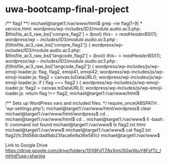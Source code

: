 # uwa-bootcamp-final-project
/** flag1  **/
michael@target1:/var/www/html$ grep -rie flag[1-9] *
service.html:                   <!-- flag1{b9bbcb33e11b80be759c4e844862482d} -->
wordpress/wp-includes/ID3/module.audio.ac3.php:                 $thisfile_ac3_raw_bsi['compre_flag2'] = (bool) $this->readHeaderBSI(1);
wordpress/wp-includes/ID3/module.audio.ac3.php:                 if ($thisfile_ac3_raw_bsi['compre_flag2']) {
wordpress/wp-includes/ID3/module.audio.ac3.php:                 $thisfile_ac3_raw_bsi['langcode_flag2'] = (bool) $this->readHeaderBSI(1);
wordpress/wp-includes/ID3/module.audio.ac3.php:                 if ($thisfile_ac3_raw_bsi['langcode_flag2']) {
wordpress/wp-includes/js/wp-emoji-loader.js:                    flag, flag2, emoji41, emoji42;
wordpress/wp-includes/js/wp-emoji-loader.js:                            flag2 = canvas.toDataURL();
wordpress/wp-includes/js/wp-emoji-loader.js:                            if ( flag === flag2 ) {
wordpress/wp-includes/js/wp-emoji-loader.js:                            flag2 = canvas.toDataURL();
wordpress/wp-includes/js/wp-emoji-loader.js:                            return flag !== flag2;
michael@target1:/var/www/html$ 


/** Sets up WordPress vars and included files. */
require_once(ABSPATH . 'wp-settings.php');
michael@target1:/var/www/html/wordpress$ clear
michael@target1:/var/www/html/wordpress$ cd ..
michael@target1:/var/www/html$ cd ..
michael@target1:/var/www$ ll
-bash: ll: command not found
michael@target1:/var/www$ ls
flag2.txt  html
michael@target1:/var/www$ 
michael@target1:/var/www$ cat flag2.txt 
flag2{fc3fd58dcdad9ab23faca6e9a36e581c}
michael@target1:/var/www$ 


Link to Google Drive
https://drive.google.com/drive/folders/1S1j9FdTZ6xXmU5GwXbuY8FzfTz_lmHrd?usp=sharing

